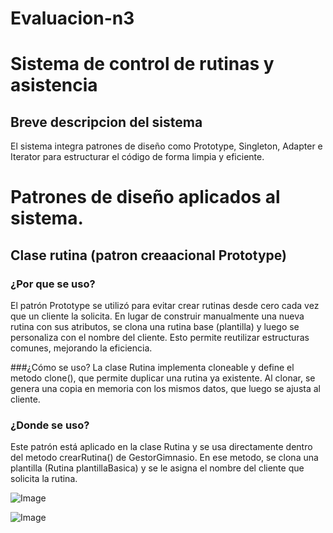 # Evaluacion-n3
# Sistema de control de rutinas y asistencia
 ## Breve descripcion del sistema 

El sistema integra patrones de diseño como Prototype, Singleton, Adapter e Iterator para estructurar el código de forma limpia y eficiente.

# Patrones de diseño aplicados al sistema.
## Clase rutina (patron creaacional Prototype)

### ¿Por que se uso?

El patrón Prototype se utilizó para evitar crear rutinas desde cero cada vez que un cliente la solicita. En lugar de construir manualmente una nueva rutina con sus atributos, se clona una rutina base (plantilla) y luego se personaliza con el nombre del cliente. Esto permite reutilizar estructuras comunes, mejorando la eficiencia.

###¿Cómo se uso?
La clase Rutina implementa cloneable y define el metodo clone(), que permite duplicar una rutina ya existente. Al clonar, se genera una copia en memoria con los mismos datos, que luego se ajusta al cliente.

### ¿Donde se uso?
Este patrón está aplicado en la clase Rutina y se usa directamente dentro del metodo crearRutina() de GestorGimnasio. En ese metodo, se clona una plantilla (Rutina plantillaBasica) y se le asigna el nombre del cliente que solicita la rutina.

![Image](https://github.com/user-attachments/assets/a77dcfda-2b3b-4c26-a7ba-93f2ca43318c)

![Image](https://github.com/user-attachments/assets/6add9484-0970-4b4e-a0bf-6a16a5488906)
